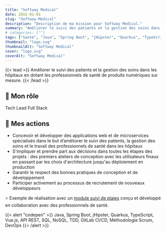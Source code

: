 ```yaml
---
title: "Softway Medical"
date: 2015-01-01
slug: "Softway-Medical"
description: "Description de ma mission pour Softway Medical."
summary: "Améliorer le suivi des patients et la gestion des soins dans les hôpitaux en dotant les professionnels de santé de produits numériques sur mesure."
# categories: [""]
tags: ["Santé", "Java", "Spring Boot", "jHipster", "Quarkus", "TypeScript", "Vue.js", "API REST", "SQL", "NoSQL", "TDD", "GitLab CI/CD", "Méthodologie Scrum", "DevOps"]
thumbnail: "logo.svg"
thumbnailAlt: "Softway Medical"
cover: "logo.svg"
coverAlt: "Softway Medical"
---
```


{{< lead >}}
Améliorer le suivi des patients et la gestion des soins dans les hôpitaux en dotant
les professionnels de santé de produits numériques sur mesure.
{{< /lead >}}

## :necktie: Mon rôle

Tech Lead Full Stack

## :dart: Mes actions

* Concevoir et développer des applications web et de microservices spécialisés dans le but d’améliorer
le suivi des patients, la gestion des soins et le travail des professionnels de santé dans les hôpitaux
* S'impliquer et prendre part aux décisions dans toutes les étapes des projets : des premiers ateliers de conception 
avec les utilisateurs finaux en passant par les choix d'architecture jusqu'au déploiement en production
* Garantir le respect des bonnes pratiques de conception et de développement
* Participer activement au processus de recrutement de nouveaux développeurs

:star: Exemple de réalisation avec un [module suivi de plaies](https://www.softwaymedical.fr/temoignage/module-suivi-de-plaies-centre-richelieu)
conçu et développé en collaboration avec des professionnels de santé.

{{< alert "codepen" >}}
Java, Spring Boot, jHipster, Quarkus, TypeScript, Vue.js, API REST, SQL, NoSQL, TDD, GitLab CI/CD, Méthodologie Scrum,
DevOps
{{< /alert >}}
